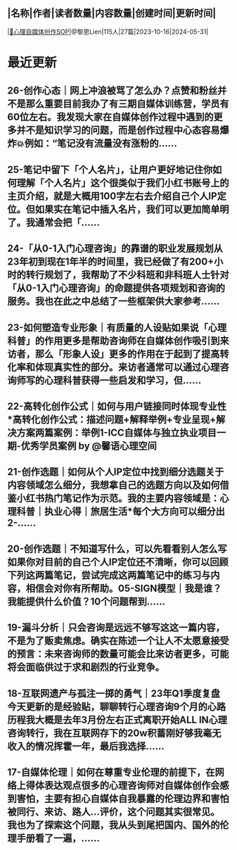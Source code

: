|名称|作者|读者数量|内容数量|创建时间|更新时间|
---
|[📕心理自媒体创作SOP](https://xiaobot.net/p/lien2023?refer=0b133df9-27dc-423b-8101-639049001c13)|@黎恩Lien|115人|27篇|2023-10-16|2024-05-31|

# 最近更新
## 26-创作心态｜网上冲浪被骂了怎么办？点赞和粉丝并不是那么重要目前我办了有三期自媒体训练营，学员有60位左右。我发现大家在自媒体创作过程中遇到的更多并不是知识学习的问题，而是创作过程中心态容易爆炸💥例如：“笔记没有流量没有涨粉的......
## 25-笔记中留下「个人名片」，让用户更好地记住你如何理解「个人名片」这个很类似于我们小红书账号上的主页介绍，就是大概用100字左右去介绍自己个人IP定位。但如果实在笔记中插入名片，我们可以更加简单明了。我通常会把「......
## 24-「从0-1入门心理咨询」的靠谱的职业发展规划从23年初到现在1年半的时间里，我已经做了有200+小时的转行规划了，我帮助了不少科班和非科班人士针对「从0-1入门心理咨询」的命题提供各项规划和咨询的服务。我也在此之中总结了一些框架供大家参考......
## 23-如何塑造专业形象｜有质量的人设贴如果说「心理科普」的作用更多是帮助咨询师在自媒体创作吸引到来访者，那么「形象人设」更多的作用在于起到了提高转化率和体现真实性的部分。来访者通常可以通过心理咨询师写的心理科普获得一些启发和学习，但......
## 22-高转化创作公式｜如何与用户链接同时体现专业性*高转化创作公式：描述问题+解释举例+专业呈现+解决方案两篇案例：举例1-ICC自媒体与独立执业项目一期-优秀学员案例 by @馨语心理空间
## 21-创作选题｜如何从个人IP定位中找到细分选题关于内容领域怎么细分，我想拿自己的选题方向以及如何借鉴小红书热门笔记作为示范。我的主要内容领域是：心理科普｜执业心得｜旅居生活*每个大方向可以细分出2-......
## 20-创作选题｜不知道写什么，可以先看看别人怎么写如果你对目前的自己个人IP定位还不清晰，你可以回顾下列这两篇笔记，尝试完成这两篇笔记中的练习与内容，相信会对你有所帮助。05-SIGN模型｜我是谁？我能提供什么价值？10个问题帮到......
## 19-漏斗分析｜只会咨询是远远不够写这这一篇内容，不是为了贩卖焦虑。确实在陈述一个让人不太愿意接受的预言：未来咨询师的数量可能会比来访者更多，可能将会面临供过于求和剧烈的行业竞争。
## 18-互联网遗产与孤注一掷的勇气｜23年Q1季度复盘今天更新的是经验贴，聊聊转行心理咨询9个月的心路历程我大概是去年3月份左右正式离职开始ALL IN心理咨询转行，我在互联网存下的20w积蓄刚好够我毫无收入的情况挥霍一年，最后我选择......
## 17-自媒体伦理｜如何在尊重专业伦理的前提下，在网络上得体表达观点很多的心理咨询师对自媒体创作会感到害怕，主要有担心自媒体自我暴露的伦理边界和害怕被同行、来访、路人...评价，这个问题其实很常见。我也为了探索这个问题，我从头到尾把国内、国外的伦理手册看了一遍，......

